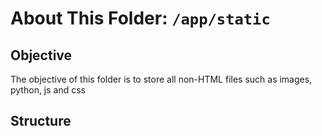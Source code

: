 # About This Folder: `/app/static`

## Objective

The objective of this folder is to store all non-HTML files such as images, python, js and css

## Structure
